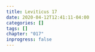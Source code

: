 ```yaml
---
title: Leviticus 17
date: 2020-04-12T12:41:11-04:00
categories: []
tags: []
chapter: "017"
inprogress: false
---
```


